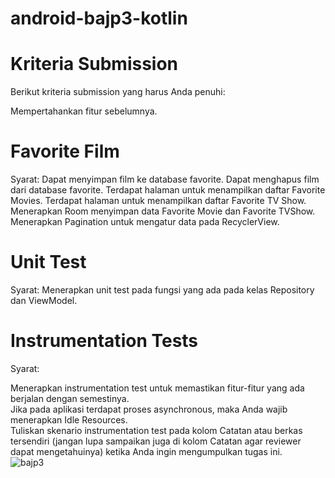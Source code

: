 # android-bajp3-kotlin
# Kriteria Submission
Berikut kriteria submission yang harus Anda penuhi:

Mempertahankan fitur sebelumnya.

# Favorite Film
Syarat:
Dapat menyimpan film ke database favorite.
Dapat menghapus film dari database favorite.
Terdapat halaman untuk menampilkan daftar Favorite Movies.
Terdapat halaman untuk menampilkan daftar Favorite TV Show.
Menerapkan Room menyimpan data Favorite Movie dan Favorite TVShow.
Menerapkan Pagination untuk mengatur data pada RecyclerView.

# Unit Test
Syarat:
Menerapkan unit test pada fungsi yang ada pada kelas Repository dan ViewModel.

# Instrumentation Tests
Syarat:

Menerapkan instrumentation test untuk memastikan fitur-fitur yang ada berjalan dengan semestinya.  
Jika pada aplikasi terdapat proses asynchronous, maka Anda wajib menerapkan Idle Resources.  
Tuliskan skenario instrumentation test pada kolom Catatan atau berkas tersendiri (jangan lupa sampaikan juga di kolom Catatan agar reviewer dapat mengetahuinya) ketika Anda ingin mengumpulkan tugas ini.  
![bajp3](https://user-images.githubusercontent.com/53375007/142511601-9524644f-9305-427d-98f7-11689b21ec99.png)
